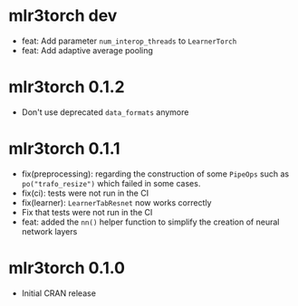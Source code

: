 # mlr3torch dev

* feat: Add parameter `num_interop_threads` to `LearnerTorch`
* feat: Add adaptive average pooling

# mlr3torch 0.1.2

* Don't use deprecated `data_formats` anymore

# mlr3torch 0.1.1

* fix(preprocessing): regarding the construction of some `PipeOps` such as `po("trafo_resize")`
  which failed in some cases.
* fix(ci): tests were not run in the CI
* fix(learner): `LearnerTabResnet` now works correctly
* Fix that tests were not run in the CI
* feat: added the `nn()` helper function to simplify the creation of neural network
  layers

# mlr3torch 0.1.0

* Initial CRAN release
